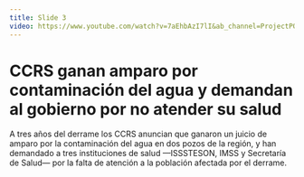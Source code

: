 ```yaml
---
title: Slide 3
video: https://www.youtube.com/watch?v=7aEhbAzI7lI&ab_channel=ProjectPODER
---
```


# CCRS ganan amparo por contaminación del agua y demandan al gobierno por no atender su salud

A tres años del derrame los CCRS anuncian que ganaron un juicio de amparo por la contaminación del agua en dos pozos de la región, y han demandado a tres instituciones de salud —ISSSTESON, IMSS y Secretaría de Salud— por la falta de atención a la población afectada por el derrame.
